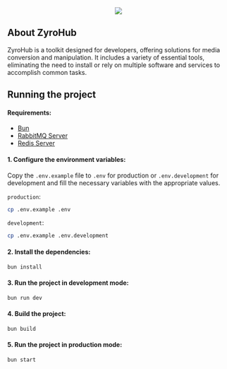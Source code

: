 <div align="center">
    <img src="https://i.imgur.com/KVVR2dM.png">
</div>

## About ZyroHub

<p>ZyroHub is a toolkit designed for developers, offering solutions for media conversion and manipulation. It includes a variety of essential tools, eliminating the need to install or rely on multiple software and services to accomplish common tasks.</p>

## Running the project

#### Requirements:

- [Bun](https://bun.sh/)
- [RabbitMQ Server](https://www.rabbitmq.com/)
- [Redis Server](https://redis.io/)

#### 1. Configure the environment variables:

Copy the `.env.example` file to `.env` for production or `.env.development` for development and fill the necessary variables with the appropriate values.

`production`:

```bash
cp .env.example .env
```

`development`:

```bash
cp .env.example .env.development
```

#### 2. Install the dependencies:

```bash
bun install
```

#### 3. Run the project in development mode:

```bash
bun run dev
```

#### 4. Build the project:

```bash
bun build
```

#### 5. Run the project in production mode:

```bash
bun start
```
